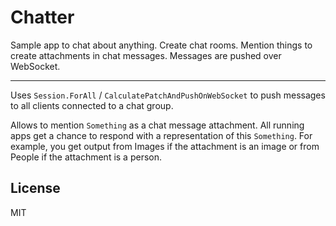 # Chatter

Sample app to chat about anything. Create chat rooms. Mention things to create attachments in chat messages. Messages are pushed over WebSocket.

---

Uses `Session.ForAll` / `CalculatePatchAndPushOnWebSocket` to push messages to all clients connected to a chat group.

Allows to mention `Something` as a chat message attachment. All running apps get a chance to respond with a representation of this `Something`. For example, you get output from Images if the attachment is an image or from People if the attachment is a person.

## License

MIT
